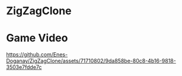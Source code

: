 # ZigZagClone
# Game Video

https://github.com/Enes-Doganay/ZigZagClone/assets/71710802/9da858be-80c8-4b16-9818-3503e7fdde7c

